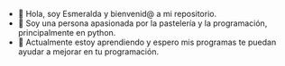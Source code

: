 - 👋 Hola, soy Esmeralda y bienvenid@ a mi repositorio.
- 👀 Soy una persona apasionada por la pastelería y la programación, principalmente en python.
- 🌱 Actualmente estoy aprendiendo y espero mis programas te puedan ayudar a mejorar en tu programación.
